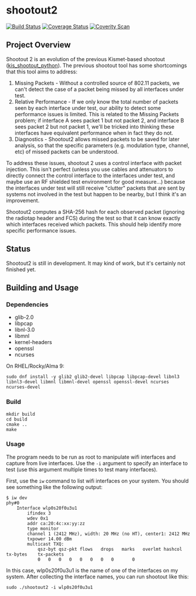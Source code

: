 # shootout2

[![Build Status](https://travis-ci.com/deltj/shootout2.svg?branch=master)](https://travis-ci.com/deltj/shootout2) [![Coverage Status](https://coveralls.io/repos/github/deltj/shootout2/badge.svg?branch=master)](https://coveralls.io/github/deltj/shootout2?branch=master) [![Coverity Scan](https://scan.coverity.com/projects/20981/badge.svg)](https://scan.coverity.com/projects/deltj-shootout2)

## Project Overview

Shootout 2 is an evolution of the previous Kismet-based shootout ([kis_shootout_python](https://github.com/deltj/kis_shootout_python)).  The previous shootout tool has some shortcomings that this tool aims to address:
1. Missing Packets - Without a controlled source of 802.11 packets, we can't detect the case of a packet being missed by all interfaces under test.
2. Relative Performance - If we only know the total number of packets seen by each interface under test, our ability to detect some performance issues is limited.  This is related to the Missing Packets problem; if interface A sees packet 1 but not packet 2, and interface B sees packet 2 but not packet 1, we'll be tricked into thinking these interfaces have equivalent performance when in fact they do not.
3. Diagnostics - Shootout2 allows missed packets to be saved for later analysis, so that the specific parameters (e.g. modulation type, channel, etc) of missed packets can be understood.

To address these issues, shootout 2 uses a control interface with packet injection.  This isn't perfect (unless you use cables and attenuators to directly connect the control interface to the interfaces under test, and maybe use an RF shielded test environment for good measure...) because the interfaces under test will still receive "clutter" packets that are sent by systems not involved in the test but happen to be nearby, but I think it's an improvement.

Shootout2 computes a SHA-256 hash for each observed packet (ignoring the radiotap header and FCS) during the test so that it can know exactly which interfaces received which packets.  This should help identify more specific performance issues.

## Status

Shootout2 is still in development.  It may kind of work, but it's certainly not finished yet.

## Building and Usage

### Dependencies

* glib-2.0
* libpcap
* libnl-3.0
* libmnl
* kernel-headers
* openssl
* ncurses

On RHEL/Rocky/Alma 9:

`sudo dnf install -y glib2 glib2-devel libpcap libpcap-devel libnl3 libnl3-devel libmnl libmnl-devel openssl openssl-devel ncurses ncurses-devel`

### Build

```
mkdir build
cd build
cmake ..
make
```

### Usage

The program needs to be run as root to manipulate wifi interfaces and capture from live interfaces.  Use the `-i` argument to specify an interface to test (use this argument multiple times to test many interfaces).

First, use the `iw` command to list wifi interfaces on your system.  You should see something like the following output:

```
$ iw dev
phy#0
	Interface wlp0s20f0u3u1
		ifindex 3
		wdev 0x1
		addr ca:20:4c:xx:yy:zz
		type monitor
		channel 1 (2412 MHz), width: 20 MHz (no HT), center1: 2412 MHz
		txpower 14.00 dBm
		multicast TXQ:
			qsz-byt	qsz-pkt	flows	drops	marks	overlmt	hashcol	tx-bytes	tx-packets
			0	0	0	0	0	0	0	0		0
```

In this case, wlp0s20f0u3u1 is the name of one of the interfaces on my system.  After collecting the interface names, you can run shootout like this:

`sudo ./shootout2 -i wlp0s20f0u3u1`
